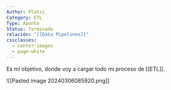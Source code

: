 ```yaml
---
Author: Platzi
Category: ETL
Type: Apunte
Status: Terminado
relación: "[[Data Pipelines]]"
cssclasses:
  - center-images
  - page-white
---
```

Es mi objetivo, donde voy a cargar todo mi proceso de [[ETL]].

![[Pasted image 20240306085920.png]]
